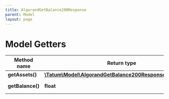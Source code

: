 ```yaml
---
title: AlgorandGetBalance200Response
parent: Model
layout: page
---
```


# Model Getters

Method name | Return type | Description | Notes
------------ | ------------- | ------------- | -------------
**getAssets()** | [**\Tatum\Model\AlgorandGetBalance200ResponseAssetsInner[]**](../AlgorandGetBalance200ResponseAssetsInner) |  | [optional]
**getBalance()** | **float** | Balance in ALGO | [optional]

